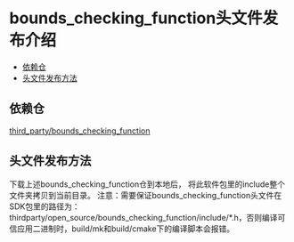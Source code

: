 # bounds_checking_function头文件发布介绍<a name="ZH-CN_TOPIC_0000001078530726"></a>

-   [依赖仓](#section1371113476307)
-   [头文件发布方法](#section15884114210197)

## 依赖仓<a name="section1371113476307"></a>

[third_party/bounds_checking_function](https://gitee.com/openharmony/third_party_bounds_checking_function)

## 头文件发布方法<a name="section15884114210197"></a>
下载上述bounds_checking_function仓到本地后， 将此软件包里的include整个文件夹拷贝到当前目录。
注意：需要保证bounds_checking_function头文件在SDK包里的路径为：thirdparty/open_source/bounds_checking_function/include/*.h，否则编译可信应用二进制时，build/mk和build/cmake下的编译脚本会报错。
